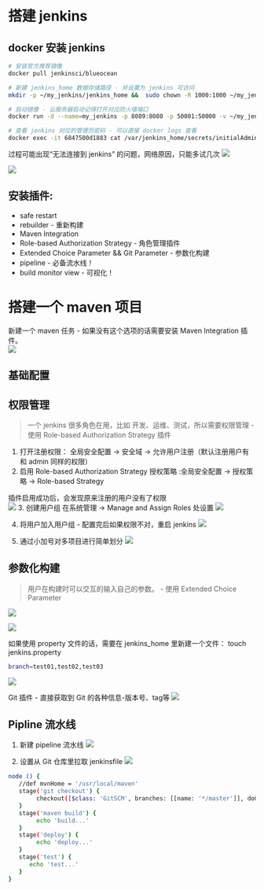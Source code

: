 
# 搭建 jenkins

## docker 安装 jenkins
```bash
# 安装官方推荐镜像
docker pull jenkinsci/blueocean

# 新建 jenkins_home 数据存储路径 - 并设置为 jenkins 可访问
mkdir -p ~/my_jenkins/jenkins_home &&  sudo chown -R 1000:1000 ~/my_jenkins/jenkins_home/

# 启动镜像 - 云服务器启动记得打开对应防火墙端口
docker run -d --name=my_jenkins -p 8089:8080 -p 50001:50000 -v ~/my_jenkins/jenkins_home:/var/jenkins_home 5b5549c2d6c8

# 查看 jenkins 对应的管理员密码 - 可以直接 docker logs 查看
docker exec -it 6847500d1883 cat /var/jenkins_home/secrets/initialAdminPassword
```
过程可能出现“无法连接到 jenkins” 的问题，网络原因，只能多试几次
![](https://cdn.jsdelivr.net/gh/easterfan/picgo/blingbling/2020/20200709101951.png)

![](https://cdn.jsdelivr.net/gh/easterfan/picgo/blingbling/2020/20200709143635.png)

## 安装插件:
- safe restart
- rebuilder - 重新构建
- Maven Integration
- Role-based Authorization Strategy - 角色管理插件
- Extended Choice Parameter && Git Parameter - 参数化构建
- pipeline - 必备流水线！
- build monitor view - 可视化！


# 搭建一个 maven 项目
新建一个 maven 任务 - 如果没有这个选项的话需要安装 Maven Integration 插件。  
![](https://cdn.jsdelivr.net/gh/easterfan/picgo/blingbling/2020/20200723114456.png)


## 基础配置

## 权限管理
> 一个 jenkins 很多角色在用，比如 开发、运维、测试，所以需要权限管理 - 使用 Role-based Authorization Strategy 插件

1. 打开注册权限： 全局安全配置 -> 安全域 -> 允许用户注册（默认注册用户有和 admin 同样的权限）
2. 启用 Role-based Authorization Strategy 授权策略 :全局安全配置 -> 授权策略 -> Role-based Strategy

插件启用成功后，会发现原来注册的用户没有了权限  
![](https://cdn.jsdelivr.net/gh/easterfan/picgo/blingbling/2020/20200729153029.png)
3. 创建用户组
在系统管理 -> Manage and Assign Roles 处设置
![](https://cdn.jsdelivr.net/gh/easterfan/picgo/blingbling/2020/Snipaste_2020-07-29_15-52-32.png)

4. 将用户加入用户组 - 配置完后如果权限不对，重启 jenkins
![](https://cdn.jsdelivr.net/gh/easterfan/picgo/blingbling/2020/2020-07-29_16-03-0423.png)

5. 通过小加号对多项目进行简单划分
![](https://cdn.jsdelivr.net/gh/easterfan/picgo/blingbling/2020/20200729162626.png)

## 参数化构建
> 用户在构建时可以交互的输入自己的参数。 - 使用 Extended Choice Parameter

![](https://cdn.jsdelivr.net/gh/easterfan/picgo/blingbling/2020/2020-07-29_16-4956-20.png)

![](https://cdn.jsdelivr.net/gh/easterfan/picgo/blingbling/2020/2020-07-29_16-5458-42.png)

如果使用 property 文件的话，需要在 jenkins_home 里新建一个文件：
touch jenkins.property
```bash
branch=test01,test02,test03
```
![](https://cdn.jsdelivr.net/gh/easterfan/picgo/blingbling/2020/20200729170421.png)

Git 插件 - 直接获取到 Git 的各种信息-版本号、tag等
![](https://cdn.jsdelivr.net/gh/easterfan/picgo/blingbling/2020/20200729170903.png)

## Pipline 流水线
1. 新建 pipeline 流水线
![](https://cdn.jsdelivr.net/gh/easterfan/picgo/blingbling/2020/20200729181121.png)

2. 设置从 Git 仓库里拉取 jenkinsfile
![](https://cdn.jsdelivr.net/gh/easterfan/picgo/blingbling/2020/20200729181339.png)

```bash
node () {
   //def mvnHome = '/usr/local/maven'
   stage('git checkout') {
        checkout([$class: 'GitSCM', branches: [[name: '*/master']], doGenerateSubmoduleConfigurations: false, extensions: [], submoduleCfg: [], userRemoteConfigs: [[credentialsId: '9991b831-718c-485f-9699-53941d9d855e', url: 'https://code.aliyun.com/zhejiangsaimo/LargeVisualScreen.git']]])
   }
   stage('maven build') {
        echo 'build...'
   }
   stage('deploy') {
        echo 'deploy...'
   }
   stage('test') {
      echo 'test...'
   }
}
```
